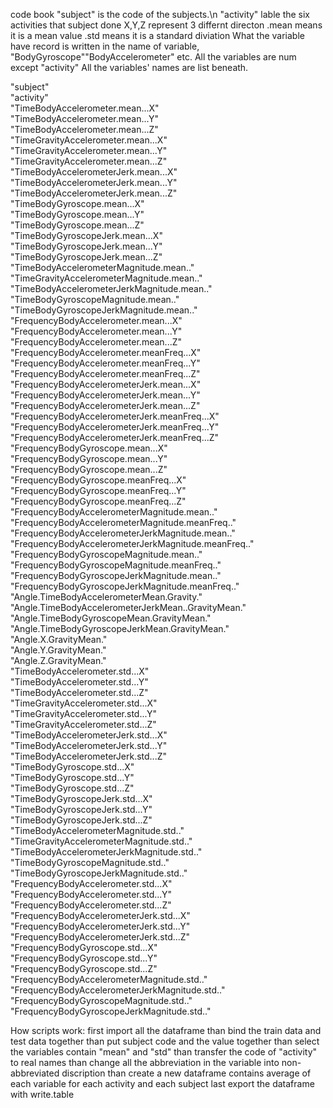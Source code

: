 code book
"subject" is the code of the subjects.\n
"activity" lable the six activities that subject done
X,Y,Z represent 3 differnt directon
.mean means it is a mean value
.std means it is a standard diviation
 What the variable have record is written in the name of variable,
 "BodyGyroscope""BodyAccelerometer" etc.
 All the variables are num except "activity"
All the variables' names are list beneath.

"subject"                                           
"activity"                                          
"TimeBodyAccelerometer.mean...X"                    
"TimeBodyAccelerometer.mean...Y"                    
"TimeBodyAccelerometer.mean...Z"                    
"TimeGravityAccelerometer.mean...X"                 
"TimeGravityAccelerometer.mean...Y"                 
"TimeGravityAccelerometer.mean...Z"                 
"TimeBodyAccelerometerJerk.mean...X"                
"TimeBodyAccelerometerJerk.mean...Y"                
"TimeBodyAccelerometerJerk.mean...Z"                
"TimeBodyGyroscope.mean...X"                        
"TimeBodyGyroscope.mean...Y"                        
"TimeBodyGyroscope.mean...Z"                        
"TimeBodyGyroscopeJerk.mean...X"                    
"TimeBodyGyroscopeJerk.mean...Y"                    
"TimeBodyGyroscopeJerk.mean...Z"                    
"TimeBodyAccelerometerMagnitude.mean.."             
"TimeGravityAccelerometerMagnitude.mean.."          
"TimeBodyAccelerometerJerkMagnitude.mean.."         
"TimeBodyGyroscopeMagnitude.mean.."                 
"TimeBodyGyroscopeJerkMagnitude.mean.."             
"FrequencyBodyAccelerometer.mean...X"               
"FrequencyBodyAccelerometer.mean...Y"               
"FrequencyBodyAccelerometer.mean...Z"               
"FrequencyBodyAccelerometer.meanFreq...X"           
"FrequencyBodyAccelerometer.meanFreq...Y"           
"FrequencyBodyAccelerometer.meanFreq...Z"           
"FrequencyBodyAccelerometerJerk.mean...X"           
"FrequencyBodyAccelerometerJerk.mean...Y"           
"FrequencyBodyAccelerometerJerk.mean...Z"           
"FrequencyBodyAccelerometerJerk.meanFreq...X"       
"FrequencyBodyAccelerometerJerk.meanFreq...Y"       
"FrequencyBodyAccelerometerJerk.meanFreq...Z"       
"FrequencyBodyGyroscope.mean...X"                   
"FrequencyBodyGyroscope.mean...Y"                   
"FrequencyBodyGyroscope.mean...Z"                   
"FrequencyBodyGyroscope.meanFreq...X"               
"FrequencyBodyGyroscope.meanFreq...Y"               
"FrequencyBodyGyroscope.meanFreq...Z"               
"FrequencyBodyAccelerometerMagnitude.mean.."        
"FrequencyBodyAccelerometerMagnitude.meanFreq.."    
"FrequencyBodyAccelerometerJerkMagnitude.mean.."    
"FrequencyBodyAccelerometerJerkMagnitude.meanFreq.."
"FrequencyBodyGyroscopeMagnitude.mean.."            
"FrequencyBodyGyroscopeMagnitude.meanFreq.."        
"FrequencyBodyGyroscopeJerkMagnitude.mean.."        
"FrequencyBodyGyroscopeJerkMagnitude.meanFreq.."    
"Angle.TimeBodyAccelerometerMean.Gravity."          
"Angle.TimeBodyAccelerometerJerkMean..GravityMean." 
"Angle.TimeBodyGyroscopeMean.GravityMean."          
"Angle.TimeBodyGyroscopeJerkMean.GravityMean."      
"Angle.X.GravityMean."                              
"Angle.Y.GravityMean."                              
"Angle.Z.GravityMean."                              
"TimeBodyAccelerometer.std...X"                     
"TimeBodyAccelerometer.std...Y"                     
"TimeBodyAccelerometer.std...Z"                     
"TimeGravityAccelerometer.std...X"                  
"TimeGravityAccelerometer.std...Y"                  
"TimeGravityAccelerometer.std...Z"                  
"TimeBodyAccelerometerJerk.std...X"                 
"TimeBodyAccelerometerJerk.std...Y"                 
"TimeBodyAccelerometerJerk.std...Z"                 
"TimeBodyGyroscope.std...X"                         
"TimeBodyGyroscope.std...Y"                         
"TimeBodyGyroscope.std...Z"                         
"TimeBodyGyroscopeJerk.std...X"                     
"TimeBodyGyroscopeJerk.std...Y"                     
"TimeBodyGyroscopeJerk.std...Z"                     
"TimeBodyAccelerometerMagnitude.std.."              
"TimeGravityAccelerometerMagnitude.std.."           
"TimeBodyAccelerometerJerkMagnitude.std.."          
"TimeBodyGyroscopeMagnitude.std.."                  
"TimeBodyGyroscopeJerkMagnitude.std.."              
"FrequencyBodyAccelerometer.std...X"                
"FrequencyBodyAccelerometer.std...Y"                
"FrequencyBodyAccelerometer.std...Z"                
"FrequencyBodyAccelerometerJerk.std...X"            
"FrequencyBodyAccelerometerJerk.std...Y"            
"FrequencyBodyAccelerometerJerk.std...Z"            
"FrequencyBodyGyroscope.std...X"                    
"FrequencyBodyGyroscope.std...Y"                    
"FrequencyBodyGyroscope.std...Z"                    
"FrequencyBodyAccelerometerMagnitude.std.."         
"FrequencyBodyAccelerometerJerkMagnitude.std.."     
"FrequencyBodyGyroscopeMagnitude.std.."             
"FrequencyBodyGyroscopeJerkMagnitude.std.."  

How scripts work:
first import all the dataframe
than bind the train data and test data together
than put subject code and the value together
than select the variables contain "mean" and "std"
than transfer the code of "activity" to real names
than change all the abbreviation in the variable into non-abbreviated discription
than create a new dataframe contains average of each variable for each activity and each subject
last export the dataframe with write.table
